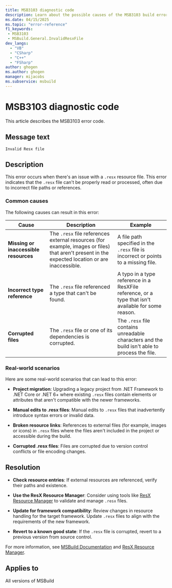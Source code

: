 ```yaml
---
title: MSB3103 diagnostic code
description: Learn about the possible causes of the MSB3103 build error and get troubleshooting tips.
ms.date: 04/15/2025
ms.topic: "error-reference"
f1_keywords:
 - MSB3103
 - MSBuild.General.InvalidResxFile
dev_langs:
  - "VB"
  - "CSharp"
  - "C++"
  - "FSharp"
author: ghogen
ms.author: ghogen
manager: mijacobs
ms.subservice: msbuild
---
```

# MSB3103 diagnostic code

<!-- :::ErrorDefinitionDescription::: -->
<!-- :::editable-content name="introDescription"::: -->
This article describes the MSB3103 error code.
<!-- :::editable-content-end::: -->

## Message text

`Invalid Resx file`

## Description

This error occurs when there's an issue with a `.resx` resource file. This error indicates that the `.resx` file can't be properly read or processed, often due to incorrect file paths or references. 

### Common causes

The following causes can result in this error:

| Cause | Description | Example |
| --- | --- | --- |
| **Missing or inaccessible resources** | The `.resx` file references external resources (for example, images or files) that aren't present in the expected location or are inaccessible. | A file path specified in the `.resx` file is incorrect or points to a missing file. |
| **Incorrect type reference** | The `.resx` file referenced a type that can't be found. | A typo in a type reference in a ResXFile reference, or a type that isn't available for some reason. |
| **Corrupted files** | The `.resx` file or one of its dependencies is corrupted. | The `.resx` file contains unreadable characters and the build isn't able to process the file. |

### Real-world scenarios

Here are some real-world scenarios that can lead to this error:

- **Project migration**: Upgrading a legacy project from .NET Framework to .NET Core or .NET 6+ where existing `.resx` files contain elements or attributes that aren't compatible with the newer frameworks.

- **Manual edits to .resx files**: Manual edits to `.resx` files that inadvertently introduce syntax errors or invalid data.

- **Broken resource links**: References to external files (for example, images or icons) in `.resx` files where the files aren't included in the project or accessible during the build.

- **Corrupted .resx files**: Files are corrupted due to version control conflicts or file encoding changes.
 
## Resolution

- **Check resource entries**: If external resources are referenced, verify their paths and existence.

- **Use the ResX Resource Manager**: Consider using tools like [ResX Resource Manager](https://github.com/dotnet/ResXResourceManager) to validate and manage `.resx` files.

- **Update for framework compatibility**: Review changes in resource handling for the target framework. Update `.resx` files to align with the requirements of the new framework.

- **Revert to a known good state**: If the `.resx` file is corrupted, revert to a previous version from source control.

For more information, see [MSBuild Documentation](../msbuild.md) and [ResX Resource Manager](https://github.com/dotnet/ResXResourceManager).

## Applies to

All versions of MSBuild